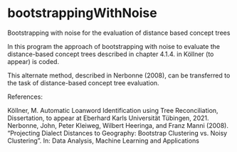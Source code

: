 # bootstrappingWithNoise
Bootstrapping with noise for the evaluation of distance based concept trees

In this program the approach of bootstrapping with noise to evaluate the distance-based concept trees described in chapter 4.1.4. in Köllner (to appear) is coded.

This alternate method, described in Nerbonne (2008), can be transferred to the task of distance-based concept tree evaluation.


References:

Köllner, M. Automatic Loanword Identification using Tree Reconciliation, Dissertation, to appear at Eberhard Karls Universität Tübingen, 2021.
Nerbonne, John, Peter Kleiweg, Wilbert Heeringa, and Franz Manni (2008). “Projecting Dialect Distances to Geography: Bootstrap Clustering vs. Noisy Clustering”. In: Data Analysis, Machine Learning and Applications
